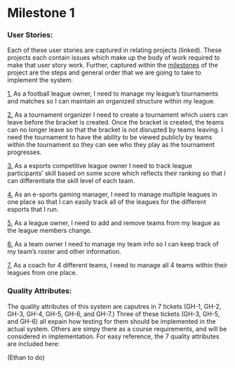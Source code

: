 # Milestone 1

### User Stories:

Each of these user stories are captured in relating projects (linked). These projects each contain issues which make up the body of work required to make that user story work. Further, captured within the [milestones](https://github.com/seng350/seng350f19-project-team-3-9/milestones "Team 3-9 System Milestones") of the project are the steps and general order that we are going to take to implement the system.

[1.](https://github.com/seng350/seng350f19-project-team-3-9/projects/1 "Base webpage project") As a football league owner, I need to manage my league’s tournaments and matches so I can maintain an organized structure within my league.

[2.](https://github.com/seng350/seng350f19-project-team-3-9/projects/7 "Add tournaments project") As a tournament organizer I need to create a tournament which users can leave before the bracket is created. Once the bracket is created, the teams can no longer leave so that the bracket is not disrupted by teams leaving. I need the tournament to have the ability to be viewed publicly by teams within the tournament so they can see who they play as the tournament progresses. 

[3.](https://github.com/seng350/seng350f19-project-team-3-9/projects/6 "Adding matches project") As a esports competitive league owner I need to track league participants’ skill based on some score which reflects their ranking so that I can differentiate the skill level of each team.

[4.](https://github.com/seng350/seng350f19-project-team-3-9/projects/2 "User home page project") As an e-sports gaming manager, I need to manage multiple leagues in one place so that I can easily track all of the leagues for the different esports that I run. 

[5.](https://github.com/seng350/seng350f19-project-team-3-9/projects/3 "Adding teams to league project") As a league owner, I need to add and remove teams from my league as the league members change. 

[6.](https://github.com/seng350/seng350f19-project-team-3-9/projects/4 "Change team info project")  As a team owner I need to manage my team info so I can keep track of my team’s roster and other information.

[7.](https://github.com/seng350/seng350f19-project-team-3-9/projects/5 "Adding teams to home page project") As a coach for 4 different teams, I need to manage all 4 teams within their leagues from one place.

### Quality Attributes:

The quality attributes of this system are caputres in 7 tickets (GH-1, GH-2, GH-3, GH-4, GH-5, GH-6, and GH-7.) Three of these tickets (GH-3, GH-5, and GH-6) all expain how testing for them should be implemented in the actual system. Others are simpy there as a course requirements, and will be considered in implementation. For easy reference, the 7 quality attributes are included here: 

(Ethan to do)
